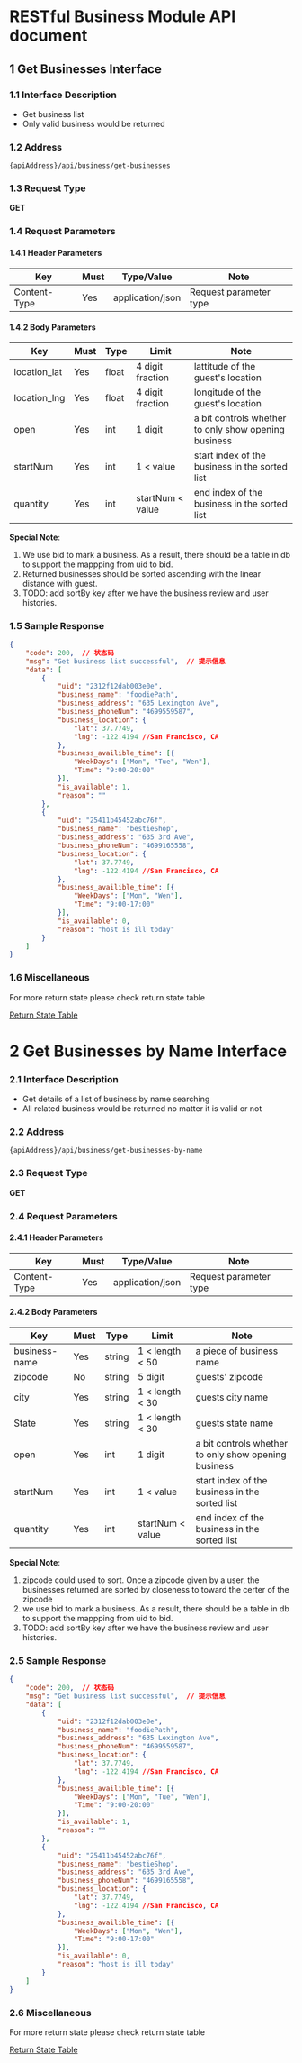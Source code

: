 # RESTful Business Module API document



## 1 Get Businesses Interface 

### 1.1 Interface Description    

- Get business list
- Only valid business would be returned

### 1.2 Address  

`{apiAddress}/api/business/get-businesses`

### 1.3 Request Type  

**GET**  

### 1.4 Request Parameters  

#### 1.4.1 Header Parameters  

| Key       | Must | Type/Value      | Note         |
| ------------ | ---- | ---------------- | ------------ |
| Content-Type | Yes   | application/json | Request parameter type |

#### 1.4.2 Body Parameters  

| Key    | Must | Type   | Limit        | Note     |
| --------- | ---- | ------ | --------------- | -------- |
| location_lat   | Yes | float | 4 digit fraction |  lattitude of the guest's location  |
| location_lng   | Yes | float | 4 digit fraction |  longitude of the guest's location  |
| open | Yes | int | 1 digit | a bit controls whether to only show opening business |
| startNum | Yes | int | 1 < value | start index of the business in the sorted list |
| quantity   | Yes | int | startNum < value | end index of the business in the sorted list |


**Special Note**:
1. We use bid to mark a business. As a result, there should be a table in db to support the mappping from uid to bid.
2. Returned businesses should be sorted ascending with the linear distance with guest.
3. TODO: add sortBy key after we have the business review and user histories.
​    

### 1.5 Sample Response

```json
{
    "code": 200,  // 状态码
    "msg": "Get business list successful",  // 提示信息
    "data": [
        {
            "uid": "2312f12dab003e0e",
            "business_name": "foodiePath",
            "business_address": "635 Lexington Ave",
            "business_phoneNum": "4699559587",
            "business_location": {
                "lat": 37.7749,
                "lng": -122.4194 //San Francisco, CA
            },
            "business_availible_time": [{
                "WeekDays": ["Mon", "Tue", "Wen"],
                "Time": "9:00-20:00"
            }],
            "is_available": 1,
            "reason": ""
        },
        {
            "uid": "25411b45452abc76f",
            "business_name": "bestieShop",
            "business_address": "635 3rd Ave",
            "business_phoneNum": "4699165558",
            "business_location": {
                "lat": 37.7749,
                "lng": -122.4194 //San Francisco, CA
            },
            "business_availible_time": [{
                "WeekDays": ["Mon", "Wen"],
                "Time": "9:00-17:00"
            }],
            "is_available": 0,
            "reason": "host is ill today"
        }
    ] 
}
```

### 1.6 Miscellaneous  

For more return state please check return state table  

[Return State Table](URL/for/api/responseCode/table)  


# 2 Get Businesses by Name Interface 

### 2.1 Interface Description    

- Get details of a list of business by name searching
- All related business would be returned no matter it is valid or not

### 2.2 Address  

`{apiAddress}/api/business/get-businesses-by-name`

### 2.3 Request Type  

**GET**  

### 2.4 Request Parameters  

#### 2.4.1 Header Parameters  

| Key       | Must | Type/Value      | Note         |
| ------------ | ---- | ---------------- | ------------ |
| Content-Type | Yes   | application/json | Request parameter type |

#### 2.4.2 Body Parameters  

| Key    | Must | Type   | Limit        | Note     |
| --------- | ---- | ------ | --------------- | -------- |
| business-name   | Yes | string | 1 < length < 50  | a piece of business name |
| zipcode   | No | string | 5 digit |  guests' zipcode  |
| city   | Yes | string | 1 < length < 30 |  guests city name  |
| State   | Yes | string | 1 < length < 30 | guests state name |
| open | Yes | int | 1 digit | a bit controls whether to only show opening business |
| startNum | Yes | int | 1 < value | start index of the business in the sorted list |
| quantity   | Yes | int | startNum < value | end index of the business in the sorted list |


**Special Note**:
1. zipcode could used to sort. Once a zipcode given by a user, the businesses returned are sorted by closeness to toward the certer of the zipcode
2. we use bid to mark a business. As a result, there should be a table in db to support the mappping from uid to bid.
3. TODO: add sortBy key after we have the business review and user histories.
​    

### 2.5 Sample Response

```json
{
    "code": 200,  // 状态码
    "msg": "Get business list successful",  // 提示信息
    "data": [
        {
            "uid": "2312f12dab003e0e",
            "business_name": "foodiePath",
            "business_address": "635 Lexington Ave",
            "business_phoneNum": "4699559587",
            "business_location": {
                "lat": 37.7749,
                "lng": -122.4194 //San Francisco, CA
            },
            "business_availible_time": [{
                "WeekDays": ["Mon", "Tue", "Wen"],
                "Time": "9:00-20:00"
            }],
            "is_available": 1,
            "reason": ""
        },
        {
            "uid": "25411b45452abc76f",
            "business_name": "bestieShop",
            "business_address": "635 3rd Ave",
            "business_phoneNum": "4699165558",
            "business_location": {
                "lat": 37.7749,
                "lng": -122.4194 //San Francisco, CA
            },
            "business_availible_time": [{
                "WeekDays": ["Mon", "Wen"],
                "Time": "9:00-17:00"
            }],
            "is_available": 0,
            "reason": "host is ill today"
        }
    ] 
}
```

### 2.6 Miscellaneous  

For more return state please check return state table  

[Return State Table](URL/for/api/responseCode/table)  